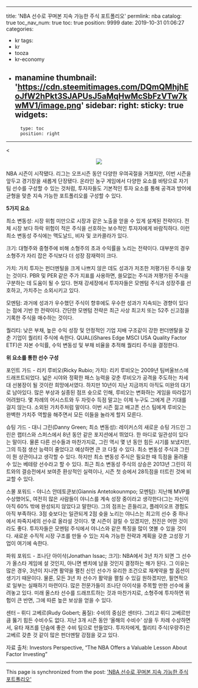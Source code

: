 
---
title: 'NBA 선수로 꾸며본 지속 가능한 주식 포트폴리오'
permlink: nba
catalog: true
toc_nav_num: true
toc: true
position: 9999
date: 2019-10-31 01:06:27
categories:
- kr
tags:
- kr
- tooza
- kr-economy
- manamine
thumbnail: 'https://cdn.steemitimages.com/DQmQMhjhEoJfW2hPkt3SJAPUsJ5aMqHwMcSbFzVTw7kwMV1/image.png'
sidebar:
    right:
        sticky: true
widgets:
    -
        type: toc
        position: right
---


<<center>
![](https://cdn.steemitimages.com/DQmQMhjhEoJfW2hPkt3SJAPUsJ5aMqHwMcSbFzVTw7kwMV1/image.png)
</center>

NBA 시즌이 시작됐다. 리그는 오프시즌 동안 다양한 우여곡절을 거쳤지만, 이번 시즌을 앞두고 경기장을 새롭게 단장됐다. 온라인 농구 게임에서 다양한 요소를 바탕으로 자기 팀 선수를 구성할 수 있는 것처럼, 투자자들도 기본적인 투자 요소를 통해 공격과 방어에 균형을 맞춘 지속 가능한 포트폴리오를 구성할 수 있다. 
​

**5가지 요소**​

최소 변동성: 시장 위험 미만으로 시장과 같은 노출을 얻을 수 있게 설계된 전략이다. 전체 시장 보다 하락 위험이 적은 주식을 선호하는 보수적인 투자자에게 바람직하다. 이런 최소 변동성 주식에는 맥도날드, 비자 및 코카콜라가 있다.​

크기: 대형주와 중형주에 비해 소형주의 초과 수익률을 노리는 전략이다. 대부분의 경우 소형주가 자리 잡은 주식보다 더 성장 잠재력이 크다. ​

가치: 가치 투자는 펀더멘털을 크게 나쁘지 않은 데도 성과가 저조한 저평가된 주식을 찾는 것이다. PBR 및 PER 같은 주가 지표를 사용하면, 쓸모없는 주식과 저평가된 주식을 구분하는 데 도움이 될 수 있다. 현재 강세장에서 투자자들은 모멘텀 주식과 성장주를 선호하고, 가치주는 소외시키고 있다. ​

모멘텀: 과거에 성과가 우수했던 주식이 향후에도 우수한 성과가 지속되는 경향이 있다는 점에 기반 한 전략이다. 간단한 모멘텀 전략은 최근 사상 최고치 또는 52주 신고점을 기록한 주식을 매수하는 것이다.​

퀄리티: 낮은 부채, 높은 수익 성장 및 안정적인 기업 지배 구조같이 강한 펀더멘탈을 갖춘 기업이 퀄리티 주식에 속한다. QUAL(iShares Edge MSCI USA Quality Factor ETF)은 자본 수익률, 수익 변동성 및 부채 비율을 추적해 퀄리티 주식을 결정한다. 
​

**위 요소를 통한 선수 구성**​

포인트 가드 - 리키 루비오(Ricky Rubio; 가치): 리키 루비오는 2009년 팀버울브스에 드래프트되었다. 넓은 시야와 정확한 패스 능력을 갖춘 루비오가 공격을 주도하는 차세대 선봉장이 될 것이란 희망에서였다. 하지만 10년이 지난 지금까지 아직도 미완의 대기로 남아있다. 많은 부상과 실종된 점프 슛으로 인해, 루비오는 변화하는 게임을 따라잡기 어려웠다. 몇 차례의 어시스트와 두 자릿수 득점 말고는 이제 누구도 그에게 큰 기대를 걸지 않는다. 소외된 가치주처럼 말이다. 이번 시즌 젊고 배고픈 선스 팀에게 루비오는 완벽한 가치주 역할을 해주면서 모든 이들을 놀라게 할지 모른다. ​

슈팅 가드 - 대니 그린(Danny Green; 최소 변동성): 레이커스의 새로운 슈팅 가드인 그린은 랩터스와 스퍼스에서 8년 동안 같은 포지션에서 뛰었다. 한 마디로 일관성이 있다는 말이다. 물론 다른 선수들과 마찬가지로, 그린 역시 몇 년 동안 힘든 시기를 보냈지만, 그의 득점 생산 능력이 줄었다고 예상하면 큰 코 다칠 수 있다. 최소 변동성 주식과 그린이 뭔 상관이냐고 생각할 수 있다. 하지만 최소 변동성 주식은 필요한 때 득점을 올려줄 수 있는 베테랑 선수라고 할 수 있다. 최근 최소 변동성 주식의 상승은 2013년 그린이 히트와의 결승전에서 보여준 환상적인 실력이나, 시즌 첫 승에서 28득점을 터트린 것에 비교할 수 있다.​

스몰 포워드 - 야니스 안데토쿤보(Giannis Antetokounmpo; 모멘텀): 지난해 MVP를 수상했어도, 여전히 많은 사람들이 야니스를 계속 성장 중이라고 생각한다(그는 자신이 아직 60% 밖에 완성되지 않았다고 말한다). 그의 점프는 흔들리고, 플레이오프 경험도 아직 부족하다. 3점 슛보다는 일관되게 2점 슛을 노리는 야니스는 최고의 선수 중 하나에서 파죽지세의 선수로 올라설 것이다. 몇 시즌이 걸릴 수 있겠지만, 전진은 어떤 것이라도 좋다. 투자자들은 모멘텀 주식에서 야니스와 같은 특징을 많이 엿볼 수 있을 것이다. 새로운 수직적 시장 구조를 만들 수 있는 지속 가능한 전략과 계획을 갖춘 고성장 기업이 여기에 속한다. ​

파워 포워드 - 조나단 아이삭(Jonathan Issac; 크기): NBA에서 3년 차가 되면 그 선수가 올스타 게임에 설 것인지, 아니면 벤치에 남을 것인지 결정하는 해가 된다. 그 이유는 많은 경우, 3년이 지나면 활약을 펼친 신인 선수가 유리한 조건으로 재계약을 할 옵션이 생기기 때문이다. 물론, 모든 3년 차 선수가 활약을 펼칠 수 있길 원하겠지만, 필연적으로 일부는 실패하기 마련이다. 많은 전문가들이 조나단 아이삭을 주목할 만한 선수에 올려놓고 있다. 미래 올스타 선수를 드래프트하는 것과 마찬가지로, 소형주에 투자하면 위험이 큰 반면, 그에 따른 높은 보상을 얻을 수 있다.​

센터 – 뤼디 고베르(Rudy Gobert; 품질): 수비의 중심은 센터다. 그리고 뤼디 고베르만큼 뚫기 힘든 수비수도 없다. 지난 3개 시즌 동안 ‘올해의 수비수’ 상을 두 차례 수상하면서, 유타 재즈를 단숨에 좋은 수비 팀으로 만들었다. 투자자에게, 퀄리티 주식(우량주)은 고베르 갖춘 것 같이 많은 펀더멘탈 강점을 갖고 있다. ​

자료 출처: Investors Perspective, “The NBA Offers a Valuable Lesson About Factor Investing”

- - -

This page is synchronized from the post: ['NBA 선수로 꾸며본 지속 가능한 주식 포트폴리오'](https://steemit.com/@pius.pius/nba)
